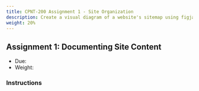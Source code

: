 ```yaml
---
title: CPNT-200 Assignment 1 - Site Organization
description: Create a visual diagram of a website's sitemap using figjam. Then structure content from 1 page in a spreadsheet.
weight: 20%
---
```


## Assignment 1: Documenting Site Content

- Due:
- Weight:

### Instructions
